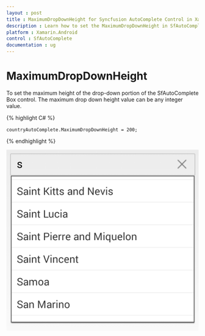 ```yaml
---
layout : post
title : MaximumDropDownHeight for Syncfusion AutoComplete Control in Xamarin.Android
description : Learn how to set the MaximumDropDownHeight in SfAutoComplete 
platform : Xamarin.Android
control : SfAutoComplete
documentation : ug
---
```


# MaximumDropDownHeight

To set the maximum height of the drop-down portion of the SfAutoComplete Box control. The maximum drop down height value can be any integer value.

{% highlight C# %}
	
	countryAutoComplete.MaximumDropDownHeight = 200;
	 
{% endhighlight %}
	
![](images/maximumdropdownheight.png)
